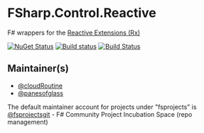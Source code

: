 # FSharp.Control.Reactive

F# wrappers for the [Reactive Extensions (Rx)](http://msdn.microsoft.com/en-us/data/gg577609.aspx)

[![NuGet Status](http://img.shields.io/nuget/v/FSharp.Control.Reactive.svg?style=flat)](https://www.nuget.org/packages/FSharp.Control.Reactive/)
[![Build status](https://ci.appveyor.com/api/projects/status/12euia5l32c7prk7/branch/master)](https://ci.appveyor.com/project/panesofglass/fsharp-control-reactive/branch/master)
[![Build Status](https://travis-ci.org/fsprojects/FSharp.Control.Reactive.svg?branch=master)](https://travis-ci.org/fsprojects/FSharp.Control.Reactive)

## Maintainer(s)

- [@cloudRoutine](https://github.com/cloudRoutine)
- [@panesofglass](https://github.com/panesofglass)

The default maintainer account for projects under "fsprojects" is [@fsprojectsgit](https://github.com/fsprojectsgit) - F# Community Project Incubation Space (repo management)
